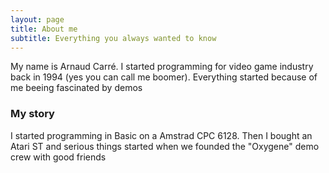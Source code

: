 ```yaml
---
layout: page
title: About me
subtitle: Everything you always wanted to know
---
```


My name is Arnaud Carré. I started programming for video game industry back in 1994 (yes you can call me boomer). Everything started because of me beeing fascinated by demos

### My story

I started programming in Basic on a Amstrad CPC 6128. Then I bought an Atari ST and serious things started when we founded the "Oxygene" demo crew with good friends
